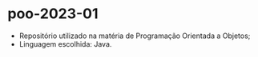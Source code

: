 # poo-2023-01
* Repositório utilizado na matéria de Programação Orientada a Objetos;
* Linguagem escolhida: Java.
